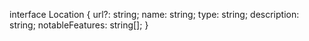 interface Location {
url?: string;
name: string;
type: string;
description: string;
notableFeatures: string[];
}
